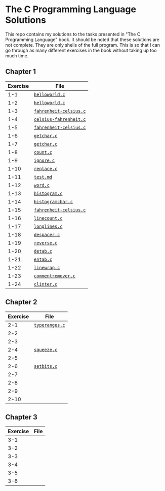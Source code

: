 # The C Programming Language Solutions

This repo contains my solutions to the tasks presented in "The C Programming Language" book. It should be noted that these solutions are not complete. They are only shells of the full program. This is so that I can go through as many different exercises in the book without taking up too much time.

## Chapter 1

| Exercise | File                                                    |
|----------|---------------------------------------------------------|
| 1-1      | [`helloworld.c`](chapter1/helloworld.c)                 |
| 1-2      | [`helloworld.c`](chapter1/helloworld.c)                 |
| 1-3      | [`fahrenheit-celsius.c`](chapter1/fahrenheit-celsius.c) |
| 1-4      | [`celsius-fahrenheit.c`](chapter1/celsius-fahrenheit.c) |
| 1-5      | [`fahrenheit-celsius.c`](chapter1/fahrenheit-celsius.c) |
| 1-6      | [`getchar.c`](chapter1/getchar.c)                       |
| 1-7      | [`getchar.c`](chapter1/getchar.c)                       |
| 1-8      | [`count.c`](chapter1/count.c)                           |
| 1-9      | [`ignore.c`](chapter1/ignore.c)                         |
| 1-10     | [`replace.c`](chapter1/replace.c)                       |
| 1-11     | [`test.md`](chapter1/test.md)                           |
| 1-12     | [`word.c`](chapter1/word.c)                             |
| 1-13     | [`histogram.c`](chapter1/histogram.c)                   |
| 1-14     | [`histogramchar.c`](chapter1/histogramchar.c)           |
| 1-15     | [`fahrenheit-celsius.c`](chapter1/fahrenheit-celsius.c) |
| 1-16     | [`linecount.c`](chapter1/linecount.c)                   |
| 1-17     | [`longlines.c`](chapter1/longlines.c)                   |
| 1-18     | [`despacer.c`](chapter1/despacer.c)                     |
| 1-19     | [`reverse.c`](chapter1/reverse.c)                       |
| 1-20     | [`detab.c`](chapter1/detab.c)                           |
| 1-21     | [`entab.c`](chapter1/entab.c)                           |
| 1-22     | [`linewrap.c`](chapter1/linewrap.c)                     |
| 1-23     | [`commentremover.c`](chapter1/commentremover.c)         |
| 1-24     | [`clinter.c`](chapter1/clinter.c)                       |

## Chapter 2

| Exercise | File                                    |
|----------|-----------------------------------------|
| 2-1      | [`typeranges.c`](chapter2/typeranges.c) |
| 2-2      |                                         |
| 2-3      |                                         |
| 2-4      | [`squeeze.c`](chapter2/squeeze.c)       |
| 2-5      |                                         |
| 2-6      | [`setbits.c`](chapter2/setbits.c)       |
| 2-7      |                                         |
| 2-8      |                                         |
| 2-9      |                                         |
| 2-10     |                                         |

## Chapter 3

| Exercise | File |
|----------|------|
| 3-1      |      |
| 3-2      |      |
| 3-3      |      |
| 3-4      |      |
| 3-5      |      |
| 3-6      |      |

